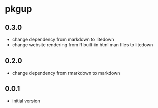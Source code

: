 # pkgup

## 0.3.0

* change dependency from markdown to litedown
* change website rendering from R built-in html man files to litedown

## 0.2.0

* change dependency from rmarkdown to markdown

## 0.0.1

* initial version
